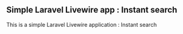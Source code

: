 ## Simple Laravel Livewire app :  Instant search
This is a simple Laravel Livewire application : Instant search